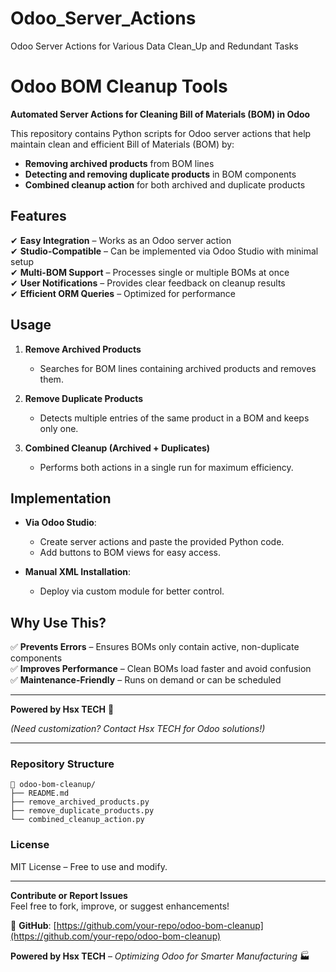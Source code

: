 # Odoo_Server_Actions
Odoo Server Actions for Various Data Clean_Up and Redundant Tasks

# **Odoo BOM Cleanup Tools**  

**Automated Server Actions for Cleaning Bill of Materials (BOM) in Odoo**  

This repository contains Python scripts for Odoo server actions that help maintain clean and efficient Bill of Materials (BOM) by:  

- **Removing archived products** from BOM lines  
- **Detecting and removing duplicate products** in BOM components  
- **Combined cleanup action** for both archived and duplicate products  

## **Features**  

✔ **Easy Integration** – Works as an Odoo server action  
✔ **Studio-Compatible** – Can be implemented via Odoo Studio with minimal setup  
✔ **Multi-BOM Support** – Processes single or multiple BOMs at once  
✔ **User Notifications** – Provides clear feedback on cleanup results  
✔ **Efficient ORM Queries** – Optimized for performance  

## **Usage**  

1. **Remove Archived Products**  
   - Searches for BOM lines containing archived products and removes them.  

2. **Remove Duplicate Products**  
   - Detects multiple entries of the same product in a BOM and keeps only one.  

3. **Combined Cleanup (Archived + Duplicates)**  
   - Performs both actions in a single run for maximum efficiency.  

## **Implementation**  

- **Via Odoo Studio**:  
  - Create server actions and paste the provided Python code.  
  - Add buttons to BOM views for easy access.  

- **Manual XML Installation**:  
  - Deploy via custom module for better control.  

## **Why Use This?**  

✅ **Prevents Errors** – Ensures BOMs only contain active, non-duplicate components  
✅ **Improves Performance** – Clean BOMs load faster and avoid confusion  
✅ **Maintenance-Friendly** – Runs on demand or can be scheduled  

---  
**Powered by Hsx TECH** 🚀  

*(Need customization? Contact Hsx TECH for Odoo solutions!)*  

---  

### **Repository Structure**  
```
📂 odoo-bom-cleanup/  
├── README.md  
├── remove_archived_products.py  
├── remove_duplicate_products.py  
└── combined_cleanup_action.py  
```  

### **License**  
MIT License – Free to use and modify.  

---  
**Contribute or Report Issues**  
Feel free to fork, improve, or suggest enhancements!  

🔗 **GitHub**: [https://github.com/your-repo/odoo-bom-cleanup](https://github.com/your-repo/odoo-bom-cleanup)  

**Powered by Hsx TECH** – *Optimizing Odoo for Smarter Manufacturing* 🏭
